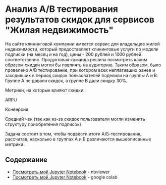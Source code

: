 # Анализ A/B тестирования результатов скидок для сервисов "Жилая недвижимость"



На сайте клининговой компании имеется сервис для владельцев жилой недвижимости, который предоставляет клининговые услуги по модели подписки (на месяц и на год), цены - 200 рублей и 1000 рублей соответственно. Продуктовая команда решила посмотреть каким образом скидки могли бы повлиять на аудиторию. Таким образом, было провелено A/B тестирование, при котором всех неплативших ранее и заходивших в период скидок пользователей поделили на группы А и В. Группе А не давали скидок, а группе В дали скидку 30%.

Метрики, на которые влияют скидки:

ARPU

Конверсия

Средний чек (так как из-за скидок пользователи могли изменить структуру приобретения подписок)

Задача состоит в том, чтобы подвести итоги А/Б-тестирования, рассчитав, насколько в группах А и Б различаются вышеописанные метрики.

## Содержание

- [Посмотреть мой Jupyter Notebook](https://nbviewer.org/github/nmnl256/Analyzing-A-B-test-results/blob/main/pet_project.ipynb) - nbviewer
- [Посмотреть мой Jupyter Notebook](https://colab.research.google.com/drive/1FU3cwqQKVEvLM-uQnbezr5Xm3_p7Cg7i?usp=sharing) - google colab


